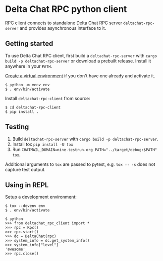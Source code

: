 # Delta Chat RPC python client

RPC client connects to standalone Delta Chat RPC server `deltachat-rpc-server`
and provides asynchronous interface to it.

## Getting started

To use Delta Chat RPC client, first build a `deltachat-rpc-server` with `cargo build -p deltachat-rpc-server`
or download a prebuilt release.
Install it anywhere in your `PATH`.

[Create a virtual environment](https://docs.python.org/3/library/venv.html)
if you don't have one already and activate it.
```
$ python -m venv env
$ . env/bin/activate
```

Install `deltachat-rpc-client` from source:
```
$ cd deltachat-rpc-client
$ pip install .
```

## Testing

1. Build `deltachat-rpc-server` with `cargo build -p deltachat-rpc-server`.
2. Install tox `pip install -U tox`
3. Run `CHATMAIL_DOMAIN=nine.testrun.org PATH="../target/debug:$PATH" tox`.

Additional arguments to `tox` are passed to pytest, e.g. `tox -- -s` does not capture test output.

## Using in REPL

Setup a development environment:
```
$ tox --devenv env
$ . env/bin/activate
```

```
$ python
>>> from deltachat_rpc_client import *
>>> rpc = Rpc()
>>> rpc.start()
>>> dc = DeltaChat(rpc)
>>> system_info = dc.get_system_info()
>>> system_info["level"]
'awesome'
>>> rpc.close()
```

